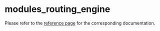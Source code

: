 # modules_routing_engine

Please refer to the [reference page](https://docs.infrahub.app/schema-library/reference/modules_routing_engine) for the corresponding documentation.
